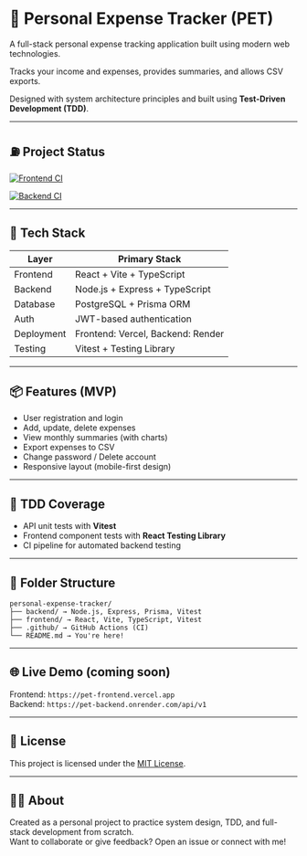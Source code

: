 # 💸 Personal Expense Tracker (PET)

A full-stack personal expense tracking application built using modern web technologies.

Tracks your income and expenses, provides summaries, and allows CSV exports.  

Designed with system architecture principles and built using **Test-Driven Development (TDD)**.

---

## ⛽ Project Status

[![Frontend CI](https://github.com/darshna09/personal-expense-tracker/actions/workflows/frontend.yml/badge.svg)](https://github.com/<your-username>/<repo-name>/actions/workflows/frontend.yml)

[![Backend CI](https://github.com/darshna09/personal-expense-tracker/actions/workflows/backend.yml/badge.svg)](https://github.com/<your-username>/<repo-name>/actions/workflows/backend.yml)

---

## 🚀 Tech Stack

| Layer       | Primary Stack                     |
|-------------|-----------------------------------|
| Frontend    | React + Vite + TypeScript         |
| Backend     | Node.js + Express + TypeScript    |
| Database    | PostgreSQL + Prisma ORM           |
| Auth        | JWT-based authentication          |
| Deployment  | Frontend: Vercel, Backend: Render |
| Testing     | Vitest + Testing Library          |

---

## 📦 Features (MVP)

- User registration and login
- Add, update, delete expenses
- View monthly summaries (with charts)
- Export expenses to CSV
- Change password / Delete account
- Responsive layout (mobile-first design)

---

## 🧪 TDD Coverage

- API unit tests with **Vitest**
- Frontend component tests with **React Testing Library**
- CI pipeline for automated backend testing

---

## 📁 Folder Structure

```
personal-expense-tracker/
├── backend/ → Node.js, Express, Prisma, Vitest
├── frontend/ → React, Vite, TypeScript, Vitest
├── .github/ → GitHub Actions (CI)
└── README.md → You're here!
```


---

## 🌐 Live Demo (coming soon)

Frontend: `https://pet-frontend.vercel.app`  
Backend: `https://pet-backend.onrender.com/api/v1`

---

## 📜 License

This project is licensed under the [MIT License](LICENSE).

---

## 🙋‍♀️ About

Created as a personal project to practice system design, TDD, and full-stack development from scratch.  
Want to collaborate or give feedback? Open an issue or connect with me!
